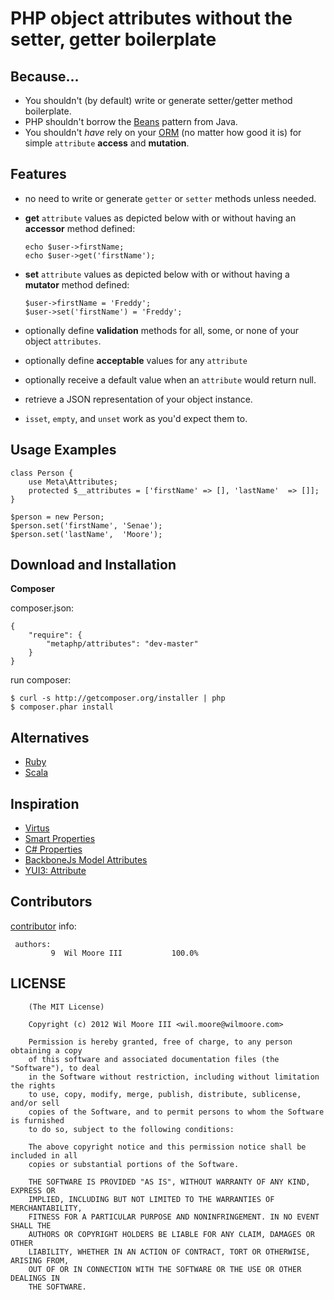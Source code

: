 PHP object attributes without the setter, getter boilerplate
============================================================

Because...
------------------------------

- 	You shouldn't (by default) write or generate setter/getter method boilerplate.
- 	PHP shouldn't borrow the [Beans](http://youtu.be/LH75sJAR0hc) pattern from Java.
- 	You shouldn't _have_ rely on your [ORM](http://www.doctrine-project.org/blog/a-doctrine-orm-odm-base-class.html#last-words)
		(no matter how good it is) for simple `attribute` **access** and **mutation**.


Features
------------------------------

-   no need to write or generate `getter` or `setter` methods unless needed.

-   **get** `attribute` values as depicted below with or without having
		an **accessor** method defined:

		echo $user->firstName;
		echo $user->get('firstName');

-   **set** `attribute` values as depicted below with or without having
		a **mutator** method defined:

		$user->firstName = 'Freddy';
		$user->set('firstName') = 'Freddy';

- 	optionally define **validation** methods for all, some, or none of your object `attributes`.

- 	optionally define **acceptable** values for any `attribute`

- 	optionally receive a default value when an `attribute` would return null.

- 	retrieve a JSON representation of your object instance.

- 	`isset`, `empty`, and `unset` work as you'd expect them to.


Usage Examples
------------------------------

	class Person {
		use Meta\Attributes;
		protected $__attributes = ['firstName' => [], 'lastName'  => []];
	}

	$person = new Person;
	$person.set('firstName', 'Senae');
	$person.set('lastName',  'Moore');


Download and Installation
------------------------------

**Composer**

composer.json:

	{
		"require": {
			"metaphp/attributes": "dev-master"
		}
	}

run composer:

	$ curl -s http://getcomposer.org/installer | php
	$ composer.phar install


Alternatives
------------------------------

-   [Ruby](http://ruby-lang.org/)
-   [Scala](http://scala-lang.org/)


Inspiration
------------------------------

-   [Virtus](https://github.com/solnic/virtus)
-   [Smart Properties](https://github.com/t6d/smart_properties)
-   [C# Properties](http://msdn.microsoft.com/en-us/library/x9fsa0sw)
-   [BackboneJs Model Attributes](http://backbonejs.org/#Model-attributes)
-   [YUI3: Attribute](http://yuilibrary.com/yui/docs/attribute/index.html)


Contributors
------------------------------

[contributor](https://github.com/metaphp/attributes/contributors) info:

	 authors: 
			 9	Wil Moore III           100.0%


LICENSE
------------------------------

		(The MIT License)

		Copyright (c) 2012 Wil Moore III <wil.moore@wilmoore.com>

		Permission is hereby granted, free of charge, to any person obtaining a copy
		of this software and associated documentation files (the "Software"), to deal
		in the Software without restriction, including without limitation the rights
		to use, copy, modify, merge, publish, distribute, sublicense, and/or sell
		copies of the Software, and to permit persons to whom the Software is furnished
		to do so, subject to the following conditions:

		The above copyright notice and this permission notice shall be included in all
		copies or substantial portions of the Software.

		THE SOFTWARE IS PROVIDED "AS IS", WITHOUT WARRANTY OF ANY KIND, EXPRESS OR
		IMPLIED, INCLUDING BUT NOT LIMITED TO THE WARRANTIES OF MERCHANTABILITY,
		FITNESS FOR A PARTICULAR PURPOSE AND NONINFRINGEMENT. IN NO EVENT SHALL THE
		AUTHORS OR COPYRIGHT HOLDERS BE LIABLE FOR ANY CLAIM, DAMAGES OR OTHER
		LIABILITY, WHETHER IN AN ACTION OF CONTRACT, TORT OR OTHERWISE, ARISING FROM,
		OUT OF OR IN CONNECTION WITH THE SOFTWARE OR THE USE OR OTHER DEALINGS IN
		THE SOFTWARE.

